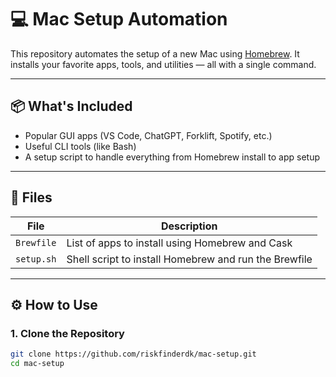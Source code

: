 # 💻 Mac Setup Automation

This repository automates the setup of a new Mac using [Homebrew](https://brew.sh/). It installs your favorite apps, tools, and utilities — all with a single command.

---

## 📦 What's Included

- Popular GUI apps (VS Code, ChatGPT, Forklift, Spotify, etc.)
- Useful CLI tools (like Bash)
- A setup script to handle everything from Homebrew install to app setup

---

## 📁 Files

| File        | Description                                      |
|-------------|--------------------------------------------------|
| `Brewfile`  | List of apps to install using Homebrew and Cask |
| `setup.sh`  | Shell script to install Homebrew and run the Brewfile |

---

## ⚙️ How to Use

### 1. Clone the Repository

```bash
git clone https://github.com/riskfinderdk/mac-setup.git
cd mac-setup
